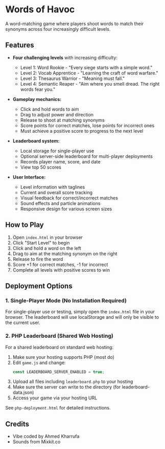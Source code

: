 # Words of Havoc

A word-matching game where players shoot words to match their synonyms across four increasingly difficult levels.

## Features

- **Four challenging levels** with increasing difficulty:
  - Level 1: Word Rookie - "Every siege starts with a simple word."
  - Level 2: Vocab Apprentice - "Learning the craft of word warfare."
  - Level 3: Thesaurus Warrior - "Meaning must fall."
  - Level 4: Semantic Reaper - "Aim where you smell dread. The right words fear you."
  
- **Gameplay mechanics:**
  - Click and hold words to aim
  - Drag to adjust power and direction
  - Release to shoot at matching synonyms
  - Score points for correct matches, lose points for incorrect ones
  - Must achieve a positive score to progress to the next level

- **Leaderboard system:**
  - Local storage for single-player use
  - Optional server-side leaderboard for multi-player deployments
  - Records player name, score, and date
  - View top 50 scores

- **User Interface:**
  - Level information with taglines
  - Current and overall score tracking
  - Visual feedback for correct/incorrect matches
  - Sound effects and particle animations
  - Responsive design for various screen sizes

## How to Play

1. Open `index.html` in your browser
2. Click "Start Level" to begin
3. Click and hold a word on the left
4. Drag to aim at the matching synonym on the right
5. Release to fire the word
6. Score +1 for correct matches, -1 for incorrect
7. Complete all levels with positive scores to win

## Deployment Options

### 1. Single-Player Mode (No Installation Required)

For single-player use or testing, simply open the `index.html` file in your browser. The leaderboard will use localStorage and will only be visible to the current user.

### 2. PHP Leaderboard (Shared Web Hosting)

For a shared leaderboard on standard web hosting:

1. Make sure your hosting supports PHP (most do)
2. Edit `game.js` and change:
   ```javascript
   const LEADERBOARD_SERVER_ENABLED = true;
   ```
3. Upload all files including `leaderboard.php` to your hosting
4. Make sure the server can write to the directory (for leaderboard-data.json)
5. Access your game via your hosting URL

See `php-deployment.html` for detailed instructions.

## Credits

- Vibe coded by Ahmed Kharrufa
- Sounds from Mixkit.co 